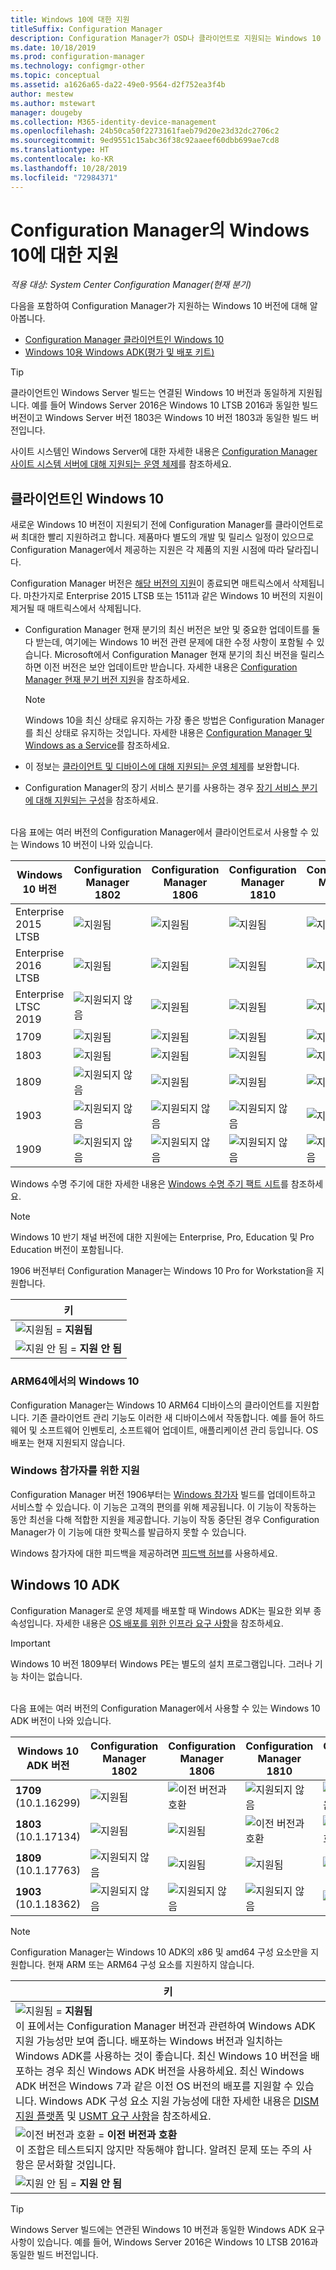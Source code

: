 ```yaml
---
title: Windows 10에 대한 지원
titleSuffix: Configuration Manager
description: Configuration Manager가 OSD나 클라이언트로 지원되는 Windows 10 버전에 대해 알아보세요.
ms.date: 10/18/2019
ms.prod: configuration-manager
ms.technology: configmgr-other
ms.topic: conceptual
ms.assetid: a1626a65-da22-49e0-9564-d2f752ea3f4b
author: mestew
ms.author: mstewart
manager: dougeby
ms.collection: M365-identity-device-management
ms.openlocfilehash: 24b50ca50f2273161faeb79d20e23d32dc2706c2
ms.sourcegitcommit: 9ed9551c15abc36f38c92aaeef60dbb699ae7cd8
ms.translationtype: HT
ms.contentlocale: ko-KR
ms.lasthandoff: 10/28/2019
ms.locfileid: "72984371"
---
```

# <a name="support-for-windows-10-in-configuration-manager"></a>Configuration Manager의 Windows 10에 대한 지원  

*적용 대상: System Center Configuration Manager(현재 분기)*

다음을 포함하여 Configuration Manager가 지원하는 Windows 10 버전에 대해 알아봅니다.

- [Configuration Manager 클라이언트인 Windows 10](#windows-10-as-a-client)
- [Windows 10용 Windows ADK(평가 및 배포 키트)](#windows-10-adk)

> [!Tip]
> 클라이언트인 Windows Server 빌드는 연결된 Windows 10 버전과 동일하게 지원됩니다. 예를 들어 Windows Server 2016은 Windows 10 LTSB 2016과 동일한 빌드 버전이고 Windows Server 버전 1803은 Windows 10 버전 1803과 동일한 빌드 버전입니다.
>
> 사이트 시스템인 Windows Server에 대한 자세한 내용은 [Configuration Manager 사이트 시스템 서버에 대해 지원되는 운영 체제](/sccm/core/plan-design/configs/supported-operating-systems-for-site-system-servers#bkmk_core)를 참조하세요.


## <a name="windows-10-as-a-client"></a>클라이언트인 Windows 10

새로운 Windows 10 버전이 지원되기 전에 Configuration Manager를 클라이언트로써 최대한 빨리 지원하려고 합니다. 제품마다 별도의 개발 및 릴리스 일정이 있으므로 Configuration Manager에서 제공하는 지원은 각 제품의 지원 시점에 따라 달라집니다.

Configuration Manager 버전은 [해당 버전의 지원](/sccm/core/servers/manage/current-branch-versions-supported)이 종료되면 매트릭스에서 삭제됩니다. 마찬가지로 Enterprise 2015 LTSB 또는 1511과 같은 Windows 10 버전의 지원이 제거될 때 매트릭스에서 삭제됩니다.

- Configuration Manager 현재 분기의 최신 버전은 보안 및 중요한 업데이트를 둘 다 받는데, 여기에는 Windows 10 버전 관련 문제에 대한 수정 사항이 포함될 수 있습니다. Microsoft에서 Configuration Manager 현재 분기의 최신 버전을 릴리스하면 이전 버전은 보안 업데이트만 받습니다. 자세한 내용은 [Configuration Manager 현재 분기 버전 지원](/sccm/core/servers/manage/current-branch-versions-supported)을 참조하세요.  

    > [!Note]  
    > Windows 10을 최신 상태로 유지하는 가장 좋은 방법은 Configuration Manager를 최신 상태로 유지하는 것입니다. 자세한 내용은 [Configuration Manager 및 Windows as a Service](/sccm/core/understand/configuration-manager-and-windows-as-service)를 참조하세요.  

- 이 정보는 [클라이언트 및 디바이스에 대해 지원되는 운영 체제](/sccm/core/plan-design/configs/supported-operating-systems-for-clients-and-devices)를 보완합니다.  

- Configuration Manager의 장기 서비스 분기를 사용하는 경우 [장기 서비스 분기에 대해 지원되는 구성](/sccm/core/understand/supported-configurations-for-ltsb)을 참조하세요.  


<br/>
다음 표에는 여러 버전의 Configuration Manager에서 클라이언트로서 사용할 수 있는 Windows 10 버전이 나와 있습니다.

| Windows 10 버전 | Configuration Manager 1802 | Configuration Manager 1806 | Configuration Manager 1810 | Configuration Manager 1902 | Configuration Manager 1906 |
|---------------------|-----|-----|-----|-----|-----|
| Enterprise 2015 LTSB <!--10/14/2025-->   | ![지원됨](media/green_check.png) | ![지원됨](media/green_check.png) | ![지원됨](media/green_check.png) | ![지원됨](media/green_check.png) | ![지원됨](media/green_check.png) |
| Enterprise 2016 LTSB <!--10/13/2026-->   | ![지원됨](media/green_check.png) | ![지원됨](media/green_check.png) | ![지원됨](media/green_check.png) | ![지원됨](media/green_check.png) | ![지원됨](media/green_check.png) |
| Enterprise LTSC 2019 <!--01/09/2029-->   | ![지원되지 않음](media/Red_X.png)   | ![지원됨](media/green_check.png) | ![지원됨](media/green_check.png) | ![지원됨](media/green_check.png) | ![지원됨](media/green_check.png) |
| 1709   <!--04/14/2020-->   | ![지원됨](media/green_check.png) | ![지원됨](media/green_check.png) | ![지원됨](media/green_check.png) | ![지원됨](media/green_check.png) | ![지원됨](media/green_check.png) |
| 1803   <!--11/10/2020-->   | ![지원됨](media/green_check.png) | ![지원됨](media/green_check.png) | ![지원됨](media/green_check.png) | ![지원됨](media/green_check.png) | ![지원됨](media/green_check.png) |
| 1809   <!--05/11/2021-->   | ![지원되지 않음](media/Red_X.png) | ![지원됨](media/green_check.png) | ![지원됨](media/green_check.png) | ![지원됨](media/green_check.png) | ![지원됨](media/green_check.png) |
| 1903   <!--12/08/2020-->   | ![지원되지 않음](media/Red_X.png) | ![지원되지 않음](media/Red_X.png) | ![지원되지 않음](media/Red_X.png) | ![지원됨](media/green_check.png) | ![지원됨](media/green_check.png) |
| 1909   <!--TBD-->   | ![지원되지 않음](media/Red_X.png) | ![지원되지 않음](media/Red_X.png) | ![지원되지 않음](media/Red_X.png) | ![지원되지 않음](media/Red_X.png) | ![지원됨](media/green_check.png) |

<!-- lifecycle reference: https://support.microsoft.com/help/13853/windows-lifecycle-fact-sheet -->

Windows 수명 주기에 대한 자세한 내용은 [Windows 수명 주기 팩트 시트](https://support.microsoft.com/help/13853/windows-lifecycle-fact-sheet)를 참조하세요.

> [!Note]  
> Windows 10 반기 채널 버전에 대한 지원에는 Enterprise, Pro, Education 및 Pro Education 버전이 포함됩니다.  
>
> 1906 버전부터 Configuration Manager는 Windows 10 Pro for Workstation을 지원합니다.

| 키 |
|--|
| ![지원됨](media/green_check.png) = **지원됨**  |
| ![지원 안 됨](media/Red_X.png) = **지원 안 됨** |

### <a name="bkmk_arm64"></a> ARM64에서의 Windows 10

Configuration Manager는 Windows 10 ARM64 디바이스의 클라이언트를 지원합니다. 기존 클라이언트 관리 기능도 이러한 새 디바이스에서 작동합니다. 예를 들어 하드웨어 및 소프트웨어 인벤토리, 소프트웨어 업데이트, 애플리케이션 관리 등입니다. OS 배포는 현재 지원되지 않습니다. <!-- 1353704 -->

### Windows 참가자를 위한 <a name="bkmk_WIfB-support"></a> 지원

Configuration Manager 버전 1906부터는 [Windows 참가자](/sccm/sum/get-started/configure-classifications-and-products#bkmk_WIfB) 빌드를 업데이트하고 서비스할 수 있습니다. 이 기능은 고객의 편의를 위해 제공됩니다. 이 기능이 작동하는 동안 최선을 다해 적합한 지원을 제공합니다. 기능이 작동 중단된 경우 Configuration Manager가 이 기능에 대한 핫픽스를 발급하지 못할 수 있습니다.  

Windows 참가자에 대한 피드백을 제공하려면 [피드백 허브](https://docs.microsoft.com/windows-insider/at-work-pro/wip-4-biz-feedback)를 사용하세요.

## <a name="windows-10-adk"></a>Windows 10 ADK

Configuration Manager로 운영 체제를 배포할 때 Windows ADK는 필요한 외부 종속성입니다. 자세한 내용은 [OS 배포를 위한 인프라 요구 사항](/sccm/osd/plan-design/infrastructure-requirements-for-operating-system-deployment#windows-adk-for-windows-10)을 참조하세요.

> [!Important]  
> Windows 10 버전 1809부터 Windows PE는 별도의 설치 프로그램입니다. 그러나 기능 차이는 없습니다.

<br/>
다음 표에는 여러 버전의 Configuration Manager에서 사용할 수 있는 Windows 10 ADK 버전이 나와 있습니다.

| Windows 10 ADK 버전  | Configuration Manager 1802 | Configuration Manager 1806 | Configuration Manager 1810 | Configuration Manager 1902 | Configuration Manager 1906 |
|--------------------|-----|-----|-----|-----|-----|
| **1709**<br>(10.1.16299) | ![지원됨](media/green_check.png) | ![이전 버전과 호환](media/blue_compat.png) | ![지원되지 않음](media/Red_X.png)   | ![지원되지 않음](media/Red_X.png) | ![지원되지 않음](media/Red_X.png) |
| **1803**<br>(10.1.17134) | ![지원됨](media/green_check.png) | ![지원됨](media/green_check.png) | ![이전 버전과 호환](media/blue_compat.png) | ![이전 버전과 호환](media/blue_compat.png) | ![지원되지 않음](media/Red_X.png) |
| **1809**<br>(10.1.17763) | ![지원되지 않음](media/Red_X.png) | ![지원됨](media/green_check.png) | ![지원됨](media/green_check.png) | ![지원됨](media/green_check.png) | ![이전 버전과 호환](media/blue_compat.png) |
| **1903**<br>(10.1.18362) | ![지원되지 않음](media/Red_X.png) | ![지원되지 않음](media/Red_X.png) | ![지원되지 않음](media/Red_X.png) | ![지원됨](media/green_check.png) | ![지원됨](media/green_check.png) |

> [!Note]  
> Configuration Manager는 Windows 10 ADK의 x86 및 amd64 구성 요소만을 지원합니다. 현재 ARM 또는 ARM64 구성 요소를 지원하지 않습니다.

|키|
|--|
| ![지원됨](media/green_check.png) = **지원됨** <br/> 이 표에서는 Configuration Manager 버전과 관련하여 Windows ADK 지원 가능성만 보여 줍니다. 배포하는 Windows 버전과 일치하는 Windows ADK를 사용하는 것이 좋습니다. 최신 Windows 10 버전을 배포하는 경우 최신 Windows ADK 버전을 사용하세요. 최신 Windows ADK 버전은 Windows 7과 같은 이전 OS 버전의 배포를 지원할 수 있습니다.<!-- SCCMDocs issue 1229 --> Windows ADK 구성 요소 지원 가능성에 대한 자세한 내용은 [DISM 지원 플랫폼](https://docs.microsoft.com/windows-hardware/manufacture/desktop/dism-supported-platforms) 및 [USMT 요구 사항](https://docs.microsoft.com/windows/deployment/usmt/usmt-requirements#bkmk-1)을 참조하세요. |
| ![이전 버전과 호환](media/blue_compat.png)  = **이전 버전과 호환** <br/> 이 조합은 테스트되지 않지만 작동해야 합니다. 알려진 문제 또는 주의 사항은 문서화할 것입니다. |
| ![지원 안 됨](media/Red_X.png) = **지원 안 됨** |

> [!Tip]
> Windows Server 빌드에는 연관된 Windows 10 버전과 동일한 Windows ADK 요구 사항이 있습니다. 예를 들어, Windows Server 2016은 Windows 10 LTSB 2016과 동일한 빌드 버전입니다.
